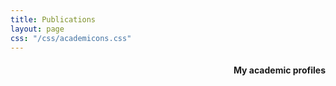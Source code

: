 ```yaml
---
title: Publications
layout: page
css: "/css/academicons.css"
---
```


<!-- My [Google Scholar](https://scholar.google.com/citations?user=rqfVsosAAAAJ) page.
 -->
<div style="text-align: right">
<h4 id="academic">My academic profiles</h4> <a target="_blank" href="https://scholar.google.co.in/citations?user=J5u1v6QAAAAJ&hl=en"><span class="ai ai-google-scholar ai-lg" style="color:#00B4A1" aria-hidden="true"></span></a>  <a target="_blank" href="https://dblp.uni-trier.de/pid/143/7257.html?q=author%3DSiba_Mishra"><span class="ai ai-dblp ai-lg" style="color:#00B4A1" aria-hidden="true"></span></a>
</div>

